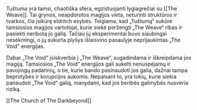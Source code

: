 Tuštuma yra tamsi, chaotiška sfera, egzistuojanti lygiagrečiai su [[The Weave]]. Tai grynos, neapdorotos magijos vieta, neturinti struktūros ir tvarkos, čia įsikūrę eldritch esybės. Teigiama, kad „Tuštumą“ sukūrė tamsiosios magijos vartotojai, kurie siekė peržengti „The Weave“ ribas ir pasiekti neribotą jo galią. Tačiau jų eksperimentai buvo siaubingai nesėkmingi, o jų sukurta plyšys išlaisvino pasaulyje neprijaukintas „The Void“ energijas. 

Dabar „The Void“ įsiskverbia į „The Weave“, sugadindama ir iškreipdama jos magiją. Tamsiosios „The Void“ energijos gali sukelti nenuspėjamų ir pavojingų padarinių, o tie, kurie bando pasinaudoti jos galia, dažnai tampa beprotybės ir korupcijos aukomis. Nepaisant to, yra tokių, kurie siekia panaudoti „The Void“ galią, manydami, kad jos beribės galimybės nusveria riziką.

[[The Church of The Darkbeyond]]